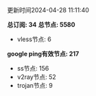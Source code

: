 更新时间2024-04-28 11:11:40

**总订阅: 34**
**总节点: 5580**
- vless节点: 6

**google ping有效节点: 217**
- ss节点: 156
- v2ray节点: 52
- trojan节点: 9
